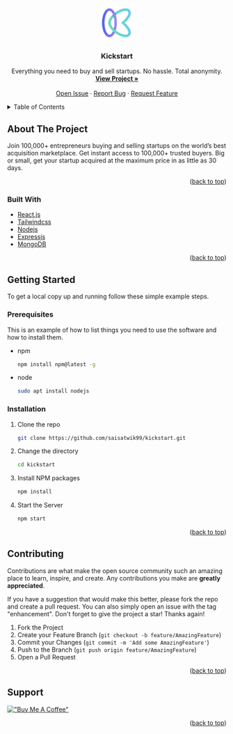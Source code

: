 <div id="top"></div>




<!-- PROJECT LOGO -->
<br />
<div align="center">
  <a href="https://github.com/othneildrew/Best-README-Template">
    <img src="src/images/logo1.png" alt="Logo" width="80" height="80">
  </a>

  <h3 align="center">Kickstart</h3>

  <p align="center">
    Everything you need to buy and sell startups.
No hassle. Total anonymity.
    <br />
    <a href="http://travel-saisatwik99.vercel.app/"><strong>View Project »</strong></a>
    <br />
    <br />
    <a href="https://github.com/saisatwik99/kickstart/issues">Open Issue</a>
    ·
    <a href="https://github.com/saisatwik99/kickstart/issues">Report Bug</a>
    ·
    <a href="https://github.com/saisatwik/kickstart/issues">Request Feature</a>
  </p>
</div>



<!-- TABLE OF CONTENTS -->
<details>
  <summary>Table of Contents</summary>
  <ol>
    <li>
      <a href="#about-the-project">About The Project</a>
      <ul>
        <li><a href="#built-with">Built With</a></li>
      </ul>
    </li>
    <li>
      <a href="#getting-started">Getting Started</a>
      <ul>
        <li><a href="#prerequisites">Prerequisites</a></li>
        <li><a href="#installation">Installation</a></li>
      </ul>
    </li>
    <li><a href="#contributing">Contributing</a></li>
    <li><a href="#Support">Support</a></li>
  </ol>
</details>



<!-- ABOUT THE PROJECT -->
## About The Project

Join 100,000+ entrepreneurs buying and selling startups on the world’s best acquisition marketplace. Get instant access to 100,000+ trusted buyers. Big or small, get your startup acquired at the maximum price in as little as 30 days.

<p align="right">(<a href="#top">back to top</a>)</p>



### Built With

* [React.js](https://reactjs.org/)
* [Tailwindcss](https://tailwindcss.com/)
* [Nodejs](https://nodejs.org/en/)
* [Expressjs](https://expressjs.com/)
* [MongoDB](https://www.mongodb.com/)

<p align="right">(<a href="#top">back to top</a>)</p>



<!-- GETTING STARTED -->
## Getting Started

To get a local copy up and running follow these simple example steps.

### Prerequisites

This is an example of how to list things you need to use the software and how to install them.
* npm
  ```sh
  npm install npm@latest -g
  ```
* node
  ```sh
  sudo apt install nodejs
  ```

### Installation

1. Clone the repo
   ```sh
   git clone https://github.com/saisatwik99/kickstart.git
   ```
2. Change the directory
   ```sh
   cd kickstart
   ```
3. Install NPM packages
   ```sh
   npm install
   ```
4. Start the Server
   ```sh
   npm start
   ```

<p align="right">(<a href="#top">back to top</a>)</p>

<!-- CONTRIBUTING -->
## Contributing

Contributions are what make the open source community such an amazing place to learn, inspire, and create. Any contributions you make are **greatly appreciated**.

If you have a suggestion that would make this better, please fork the repo and create a pull request. You can also simply open an issue with the tag "enhancement".
Don't forget to give the project a star! Thanks again!

1. Fork the Project
2. Create your Feature Branch (`git checkout -b feature/AmazingFeature`)
3. Commit your Changes (`git commit -m 'Add some AmazingFeature'`)
4. Push to the Branch (`git push origin feature/AmazingFeature`)
5. Open a Pull Request

<p align="right">(<a href="#top">back to top</a>)</p>


<!-- SUPPORT -->
## Support
[!["Buy Me A Coffee"](https://www.buymeacoffee.com/assets/img/custom_images/orange_img.png)](https://www.buymeacoffee.com/saisatwik99)

<p align="right">(<a href="#top">back to top</a>)</p>

